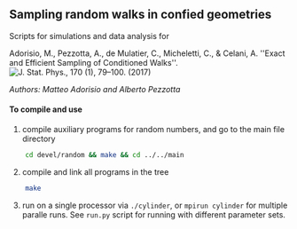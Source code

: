 ## Sampling random walks in confied geometries

Scripts for simulations and data analysis for

Adorisio, M., Pezzotta, A., de Mulatier, C., Micheletti, C., & Celani, A. ''Exact and Efficient Sampling of Conditioned Walks''. ![*J. Stat. Phys.*, **170** (1), 79–100.](https://link.springer.com/article/10.1007%2Fs10955-017-1911-y) (2017)

*Authors: Matteo Adorisio and Alberto Pezzotta*


#### To compile and use

1. compile auxiliary programs for random numbers, and go to the main file directory
```bash
	cd devel/random && make && cd ../../main
```
2. compile and link all programs in the tree
```bash
	make
```
3. run on a single processor via `./cylinder`, or `mpirun cylinder` for multiple paralle runs. See `run.py` script for running with different parameter sets.

